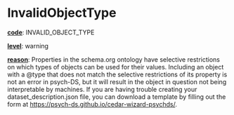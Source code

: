 # InvalidObjectType

[**code**](/en/latest/reference/schema/meta/defs/code): INVALID_OBJECT_TYPE

[**level**](/en/latest/reference/schema/meta/defs/level): warning

[**reason**](/en/latest/reference/schema/meta/defs/reason): Properties in the schema.org ontology have selective restrictions on which types of objects can be used for their values. Including an object with a @type that does not match the selective restrictions of its property is not an error in psych-DS, but it will result in the object in question not being interpretable by machines. If you are having trouble creating your dataset_description.json file, you can download a template by filling out the form at https://psych-ds.github.io/cedar-wizard-psychds/.